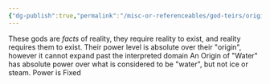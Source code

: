 ```yaml
---
{"dg-publish":true,"permalink":"/misc-or-referenceables/god-teirs/origin/","created":"2024-07-03T21:05:41.096-05:00","updated":"2024-06-28T13:01:36.000-05:00"}
---
```


These gods are *facts* of reality, they require reality to exist, and reality requires them to exist.
Their power level is absolute over their "origin", however it cannot expand past the interpreted domain
An Origin of "Water" has absolute power over what is considered to be "water", but not ice or steam.
Power is Fixed